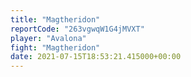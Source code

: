 ```yaml
---
title: "Magtheridon"
reportCode: "263vgwqW1G4jMVXT"
player: "Avalona"
fight: "Magtheridon"
date: 2021-07-15T18:53:21.415000+00:00
---
```

